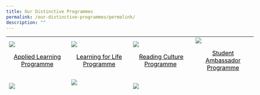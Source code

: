 ```yaml
---
title: Our Distinctive Programmes
permalink: /our-distinctive-programmes/permalink/
description: ""
---
```

<table style="width: 673px; height: 145px;">
<tbody>
<tr style="height: 79px;">
<td style="width: 162.5px; height: 79px;"><span style="color: #000000;"><img src="/images/ALP.ico" /></span>
<p style="text-align: center;"><span style="color: #000000;"><a style="color: #000000;" href="https://staging.d2w6f17b52epdm.amplifyapp.com/our-distinctive-programmes/applied-learning-programme/">Applied Learning Programme</a></span></p>
</td>
<td style="width: 161.5px; height: 79px;"><span style="color: #000000;"><img src="/images/LLP.ico" /></span>
<p align="center"><span style="color: #000000;"><a style="color: #000000;" href="https://staging.d2w6f17b52epdm.amplifyapp.com/our-distinctive-programmes/learning-for-life-programme/">Learning for Life Programme</a></span></p>
</td>
<td style="width: 162.5px; height: 79px;"><span style="color: #000000;"><img src="/images/Reading Programme.ico" /></span>
<p style="text-align: center;"><span style="color: #000000;"><a style="color: #000000;" href="https://staging.d2w6f17b52epdm.amplifyapp.com/our-distinctive-programmes/reading-programme/">Reading Culture Programme</a>&nbsp;</span></p>
</td>
<td style="width: 158.5px; height: 79px;"><span style="color: #000000;"><img src="/images/SAP.ico" /></span>
<p style="text-align: center;"><span style="color: #000000;"><a style="color: #000000;" href="https://staging.d2w6f17b52epdm.amplifyapp.com/our-distinctive-programmes/student-ambassador-programme/">Student Ambassador Programme</a></span></p>
</td>
</tr>
<tr style="height: 66px;">
<td style="width: 162.5px; height: 66px;"><span style="color: #000000;"><img src="/images/Bizkids1.ico" /></span>
<p align="center"><span style="color: #000000;"><a style="color: #000000;" href="https://staging.d2w6f17b52epdm.amplifyapp.com/our-distinctive-programmes/bizkids/">BizKids</a></span></p>
</td>
<td style="width: 161.5px; height: 66px;"><span style="color: #000000;"><img src="/images/Stardust.ico" /></span>
<p style="text-align: center;"><span style="color: #000000;"><a style="color: #000000;" title="M.A.D Day &amp; Stardust" href="https://staging.d2w6f17b52epdm.amplifyapp.com/our-distinctive-programmes/mad-day-stardust/">MAD Day &amp; Stardust</a></span></p>
</td>
<td style="width: 162.5px; height: 66px;"><span style="color: #000000;"><img src="/images/PosEd001.ico" /></span>
<p style="text-align: center;"><span style="color: #000000;"><a style="color: #000000;" href="https://staging.d2w6f17b52epdm.amplifyapp.com/our-distinctive-programmes/positive-education/">Positive Education</a></span></p>
</td>
<td style="width: 158.5px; height: 66px;">
<p align="center">&nbsp;</p>
</td>
</tr>
</tbody>
</table>